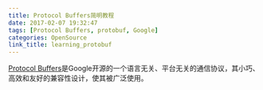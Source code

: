 ```yaml
---
title: Protocol Buffers简明教程
date: 2017-02-07 19:32:47
tags: [Protocol Buffers, protobuf, Google]
categories: OpenSource
link_title: learning_protobuf
---
```

[Protocol Buffers](https://github.com/google/protobuf)是Google开源的一个语言无关、平台无关的通信协议，其小巧、高效和友好的兼容性设计，使其被广泛使用。
<!-- more -->



